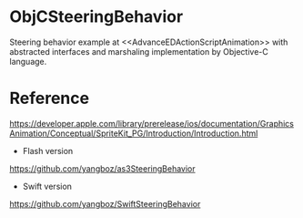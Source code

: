 ObjCSteeringBehavior
====================

Steering behavior example at &lt;&lt;AdvanceEDActionScriptAnimation>> with abstracted interfaces and marshaling implementation by Objective-C language.

Reference
====================

https://developer.apple.com/library/prerelease/ios/documentation/GraphicsAnimation/Conceptual/SpriteKit_PG/Introduction/Introduction.html

* Flash version
 
https://github.com/yangboz/as3SteeringBehavior

* Swift version

https://github.com/yangboz/SwiftSteeringBehavior
